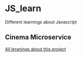# JS_learn
Different learnings about Javascript

## Cinema Microservice
[All leranings about this project](docs/CONTRIBUTING.md)
